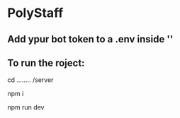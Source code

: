 # PolyStaff

## Add ypur bot token to a .env inside ''

## To run the roject:

cd ........ /server

npm i

npm run dev
